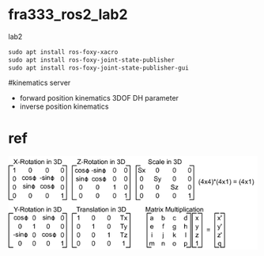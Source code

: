 # fra333_ros2_lab2

lab2 

````
sudo apt install ros-foxy-xacro
sudo apt install ros-foxy-joint-state-publisher
sudo apt install ros-foxy-joint-state-publisher-gui
````

#kinematics server 
- forward position kinematics 3DOF DH parameter
- inverse position kinematics 


# ref
![My Image](3Dtransformations.png)
